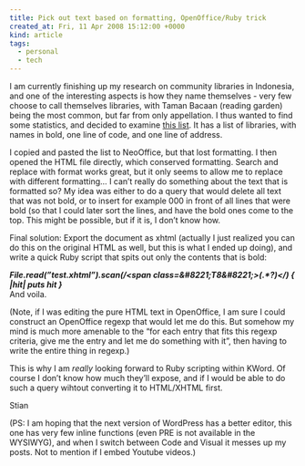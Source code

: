 ```yaml
---
title: Pick out text based on formatting, OpenOffice/Ruby trick
created_at: Fri, 11 Apr 2008 15:12:00 +0000
kind: article
tags:
  - personal
  - tech
---
```


I am currently finishing up my research on community libraries in
Indonesia, and one of the interesting aspects is how they name
themselves - very few choose to call themselves libraries, with Taman
Bacaan (reading garden) being the most common, but far from only
appellation. I thus wanted to find some statistics, and decided to
examine [this
list](http://www.1001buku.org/index.php/Indonesia/Jaringan%20Perpustakaan/Daftar%20Perpustakaan/291.html).
It has a list of libraries, with names in bold, one line of code, and
one line of address.

I copied and pasted the list to NeoOffice, but that lost formatting. I
then opened the HTML file directly, which conserved formatting. Search
and replace with format works great, but it only seems to allow me to
replace with different formatting… I can’t really do something about the
text that is formatted so? My idea was either to do a query that would
delete all text that was not bold, or to insert for example 000 in front
of all lines that were bold (so that I could later sort the lines, and
have the bold ones come to the top. This might be possible, but if it
is, I don’t know how.

Final solution: Export the document as xhtml (actually I just realized
you can do this on the original HTML as well, but this is what I ended
up doing), and write a quick Ruby script that spits out only the
contents that is bold:

***File.read(”test.xhtml”).scan(/&lt;span
class=&\#8221;T8&\#8221;\>(.\*?)&lt;/) { |hit| puts hit }***\
 And voila.

(Note, if I was editing the pure HTML text in OpenOffice, I am sure I
could construct an OpenOffice regexp that would let me do this. But
somehow my mind is much more amenable to the “for each entry that fits
this regexp criteria, give me the entry and let me do something with
it”, then having to write the entire thing in regexp.)

This is why I am *really* looking forward to Ruby scripting within
[](http://www.koffice.org/kword)KWord. Of course I don’t know how much
they’ll expose, and if I would be able to do such a query wihtout
converting it to HTML/XHTML first.

Stian

(PS: I am hoping that the next version of WordPress has a better editor,
this one has very few inline functions (even PRE is not available in the
WYSIWYG), and when I switch between Code and Visual it messes up my
posts. Not to mention if I embed Youtube videos.)
